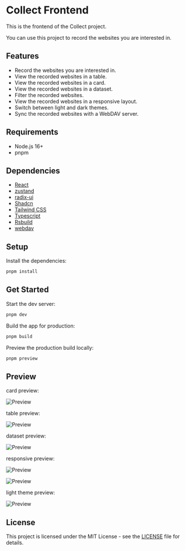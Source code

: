 # Collect Frontend

This is the frontend of the Collect project.

You can use this project to record the websites you are interested in.

## Features

- Record the websites you are interested in.
- View the recorded websites in a table.
- View the recorded websites in a card.
- View the recorded websites in a dataset.
- Filter the recorded websites.
- View the recorded websites in a responsive layout.
- Switch between light and dark themes.
- Sync the recorded websites with a WebDAV server.

## Requirements

- Node.js 16+
- pnpm

## Dependencies

- [React](https://react.dev/)
- [zustand](https://github.com/pmndrs/zustand)
- [radix-ui](https://www.radix-ui.com/)
- [Shadcn](https://ui.shadcn.com/)
- [Tailwind CSS](https://tailwindcss.com/)
- [Typescript](https://www.typescriptlang.org/)
- [Rsbuild](https://rsbuild.dev/)
- [webdav](https://www.npmjs.com/package/webdav)

## Setup

Install the dependencies:

```bash
pnpm install
```

## Get Started

Start the dev server:

```bash
pnpm dev
```

Build the app for production:

```bash
pnpm build
```

Preview the production build locally:

```bash
pnpm preview
```

## Preview

card preview:

![Preview](./screenshot/shot1.png)

table preview:

![Preview](./screenshot/list.png)

dataset preview:

![Preview](./screenshot/dataset.png)

responsive preview:

![Preview](./screenshot/shot2.png)

![Preview](./screenshot/shot3.png)

light theme preview:

![Preview](./screenshot/light.png)

## License

This project is licensed under the MIT License - see the [LICENSE](LICENSE) file for details.